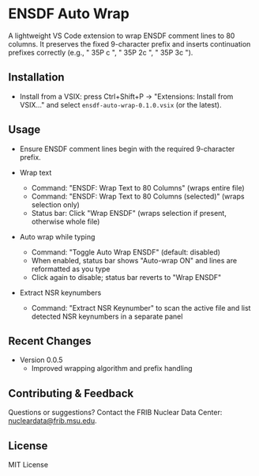 # ENSDF Auto Wrap

A lightweight VS Code extension to wrap ENSDF comment lines to 80 columns. It preserves the fixed 9-character prefix and inserts continuation prefixes correctly (e.g., " 35P  c  ", " 35P 2c  ", " 35P 3c  ").

## Installation

- Install from a VSIX: press Ctrl+Shift+P → "Extensions: Install from VSIX…" and select `ensdf-auto-wrap-0.1.0.vsix` (or the latest).

## Usage

- Ensure ENSDF comment lines begin with the required 9-character prefix.

- Wrap text
   - Command: "ENSDF: Wrap Text to 80 Columns" (wraps entire file)
   - Command: "ENSDF: Wrap Text to 80 Columns (selected)" (wraps selection only)
   - Status bar: Click "Wrap ENSDF" (wraps selection if present, otherwise whole file)

- Auto wrap while typing
   - Command: "Toggle Auto Wrap ENSDF" (default: disabled)
   - When enabled, status bar shows "Auto-wrap ON" and lines are reformatted as you type
   - Click again to disable; status bar reverts to "Wrap ENSDF"

- Extract NSR keynumbers
   - Command: "Extract NSR Keynumber" to scan the active file and list detected NSR keynumbers in a separate panel

## Recent Changes

- Version 0.0.5
   - Improved wrapping algorithm and prefix handling

## Contributing & Feedback

Questions or suggestions? Contact the FRIB Nuclear Data Center: nucleardata@frib.msu.edu.

## License

MIT License